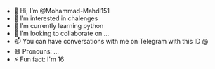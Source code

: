 - 👋 Hi, I’m @Mohammad-Mahdi151
- 👀 I’m interested in chalenges
- 🌱 I’m currently learning python
- 💞️ I’m looking to collaborate on ...
- 📫 You can have conversations with me on Telegram with this ID @
- 😄 Pronouns: ...
- ⚡ Fun fact: I'm 16

<!---
Mohammad-Mahdi151/Mohammad-Mahdi151 is a ✨ special ✨ repository because its `README.md` (this file) appears on your GitHub profile.
You can click the Preview link to take a look at your changes.
--->

